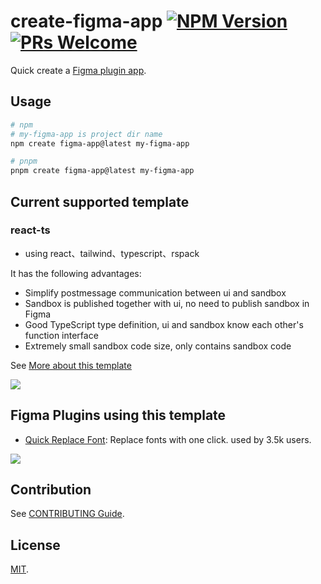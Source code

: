 
# create-figma-app [![NPM Version](https://img.shields.io/npm/v/create-figma-app)](https://www.npmjs.com/package/create-figma-app) [![PRs Welcome](https://img.shields.io/badge/PRs-welcome-brightgreen.svg)](./CONTRIBUTING.md)

Quick create a [Figma plugin app](https://www.figma.com/plugin-docs/).

## Usage

```bash
# npm 
# my-figma-app is project dir name
npm create figma-app@latest my-figma-app

# pnpm
pnpm create figma-app@latest my-figma-app
```

## Current supported template


### react-ts

- using react、tailwind、typescript、rspack

It has the following advantages:

- Simplify postmessage communication between ui and sandbox
- Sandbox is published together with ui, no need to publish sandbox in Figma
- Good TypeScript type definition, ui and sandbox know each other's function interface
- Extremely small sandbox code size, only contains sandbox code

See [More about this template](./template-react-ts/README.md)

![](https://figma-plugin-template-1307850796.cos.ap-beijing.myqcloud.com/plugin-screenshot.png)

## Figma Plugins using this template

- [Quick Replace Font](https://www.figma.com/community/plugin/1241949869279607046/quick-replace-font): Replace fonts with one click. used by 3.5k users.

![](https://site-1307850796.cos.ap-beijing.myqcloud.com/quick-replace-font.png)

## Contribution

See [CONTRIBUTING Guide](./CONTRIBUTING.md).

## License

[MIT](./LICENSE).
